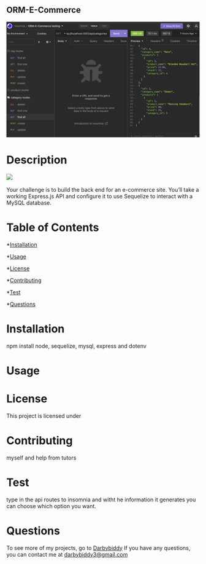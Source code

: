 ## ORM-E-Commerce
<img src = "./assets/images/screenshot.png">

# Description
<img src= "https://img.shields.io/badge/License--green.svg">

Your challenge is to build the back end for an e-commerce site. You’ll take a working Express.js API and configure it to use Sequelize to interact with a MySQL database.
  
# Table of Contents

*[Installation](#installation)

*[Usage](#usage)

*[License](#license)

*[Contributing](#contributing)

*[Test](#test)

*[Questions](#questions)
  
  
# Installation

npm install node, sequelize, mysql, express and dotenv
  
# Usage

# License
  
This project is licensed under 

# Contributing

myself and help from tutors
  
# Test
type in the api routes to insomnia and witht he information it generates you can choose which option you want.
  
# Questions
To see more of my projects, go to [Darbybiddy](https://github.com/Darbybiddy)
If you have any questions, you can contact me at [darbybiddy3@gmail.com](mailto:darbybiddy3@gmail.com)


